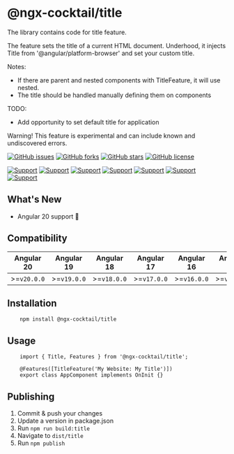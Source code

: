 # @ngx-cocktail/title

The library contains code for title feature.

The feature sets the title of a current HTML document. Underhood, it injects Title from '@angular/platform-browser' and set your custom title.

Notes:

- If there are parent and nested components with TitleFeature, it will use nested.
- The title should be handled manually defining them on components

TODO:

- Add opportunity to set default title for application

Warning! This feature is experimental and can include known and undiscovered errors.

[![GitHub issues](https://img.shields.io/github/issues/kostetskyroma/ngx-cocktail)](https://github.com/kostetskyroma/ngx-cocktail/issues)
[![GitHub forks](https://img.shields.io/github/forks/kostetskyroma/ngx-cocktail)](https://github.com/kostetskyroma/ngx-cocktail/network)
[![GitHub stars](https://img.shields.io/github/stars/kostetskyroma/ngx-cocktail)](https://github.com/kostetskyroma/ngx-cocktail/stargazers)
[![GitHub license](https://img.shields.io/github/license/kostetskyroma/ngx-cocktail)](https://github.com/kostetskyroma/ngx-cocktail/blob/master/LICENSE)

[![Support](https://img.shields.io/badge/Support-Angular%2014%2B-blue.svg?style=flat-square)]()
[![Support](https://img.shields.io/badge/Support-Angular%2015%2B-blue.svg?style=flat-square)]()
[![Support](https://img.shields.io/badge/Support-Angular%2016%2B-blue.svg?style=flat-square)]()
[![Support](https://img.shields.io/badge/Support-Angular%2017%2B-blue.svg?style=flat-square)]()
[![Support](https://img.shields.io/badge/Support-Angular%2018%2B-blue.svg?style=flat-square)]()
[![Support](https://img.shields.io/badge/Support-Angular%2019%2B-blue.svg?style=flat-square)]()
[![Support](https://img.shields.io/badge/Support-Angular%2020%2B-blue.svg?style=flat-square)]()

## What's New

- Angular 20 support 🥳

## Compatibility

| Angular 20  | Angular 19  | Angular 18  | Angular 17  | Angular 16  | Angular 15  | Angular 14  |
| ----------- | ----------- | ----------- | ----------- | ----------- | ----------- | ----------- |
| >=`v20.0.0` | >=`v19.0.0` | >=`v18.0.0` | >=`v17.0.0` | >=`v16.0.0` | >=`v15.0.0` | >=`v14.0.1` |

## Installation

        npm install @ngx-cocktail/title

## Usage

        import { Title, Features } from '@ngx-cocktail/title';

        @Features([TitleFeature('My Website: My Title')])
        export class AppComponent implements OnInit {}

## Publishing

1. Commit & push your changes
2. Update a version in package.json
3. Run `npm run build:title`
4. Navigate to `dist/title`
5. Run `npm publish`
